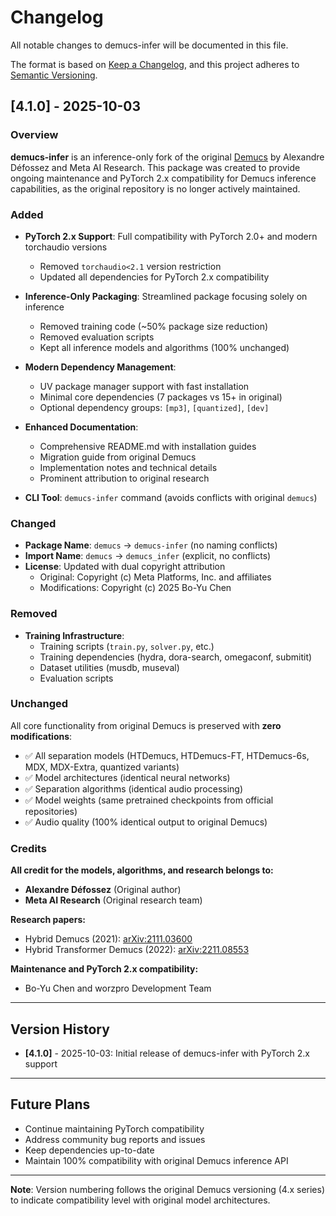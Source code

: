 # Changelog

All notable changes to demucs-infer will be documented in this file.

The format is based on [Keep a Changelog](https://keepachangelog.com/en/1.0.0/),
and this project adheres to [Semantic Versioning](https://semver.org/spec/v2.0.0.html).

## [4.1.0] - 2025-10-03

### Overview

**demucs-infer** is an inference-only fork of the original [Demucs](https://github.com/facebookresearch/demucs) by Alexandre Défossez and Meta AI Research. This package was created to provide ongoing maintenance and PyTorch 2.x compatibility for Demucs inference capabilities, as the original repository is no longer actively maintained.

### Added

- **PyTorch 2.x Support**: Full compatibility with PyTorch 2.0+ and modern torchaudio versions
  - Removed `torchaudio<2.1` version restriction
  - Updated all dependencies for PyTorch 2.x compatibility

- **Inference-Only Packaging**: Streamlined package focusing solely on inference
  - Removed training code (~50% package size reduction)
  - Removed evaluation scripts
  - Kept all inference models and algorithms (100% unchanged)

- **Modern Dependency Management**:
  - UV package manager support with fast installation
  - Minimal core dependencies (7 packages vs 15+ in original)
  - Optional dependency groups: `[mp3]`, `[quantized]`, `[dev]`

- **Enhanced Documentation**:
  - Comprehensive README.md with installation guides
  - Migration guide from original Demucs
  - Implementation notes and technical details
  - Prominent attribution to original research

- **CLI Tool**: `demucs-infer` command (avoids conflicts with original `demucs`)

### Changed

- **Package Name**: `demucs` → `demucs-infer` (no naming conflicts)
- **Import Name**: `demucs` → `demucs_infer` (explicit, no conflicts)
- **License**: Updated with dual copyright attribution
  - Original: Copyright (c) Meta Platforms, Inc. and affiliates
  - Modifications: Copyright (c) 2025 Bo-Yu Chen

### Removed

- **Training Infrastructure**:
  - Training scripts (`train.py`, `solver.py`, etc.)
  - Training dependencies (hydra, dora-search, omegaconf, submitit)
  - Dataset utilities (musdb, museval)
  - Evaluation scripts

### Unchanged

All core functionality from original Demucs is preserved with **zero modifications**:

- ✅ All separation models (HTDemucs, HTDemucs-FT, HTDemucs-6s, MDX, MDX-Extra, quantized variants)
- ✅ Model architectures (identical neural networks)
- ✅ Separation algorithms (identical audio processing)
- ✅ Model weights (same pretrained checkpoints from official repositories)
- ✅ Audio quality (100% identical output to original Demucs)

### Credits

**All credit for the models, algorithms, and research belongs to:**
- **Alexandre Défossez** (Original author)
- **Meta AI Research** (Original research team)

**Research papers:**
- Hybrid Demucs (2021): [arXiv:2111.03600](https://arxiv.org/abs/2111.03600)
- Hybrid Transformer Demucs (2022): [arXiv:2211.08553](https://arxiv.org/abs/2211.08553)

**Maintenance and PyTorch 2.x compatibility:**
- Bo-Yu Chen and worzpro Development Team

---

## Version History

- **[4.1.0]** - 2025-10-03: Initial release of demucs-infer with PyTorch 2.x support

---

## Future Plans

- Continue maintaining PyTorch compatibility
- Address community bug reports and issues
- Keep dependencies up-to-date
- Maintain 100% compatibility with original Demucs inference API

---

**Note**: Version numbering follows the original Demucs versioning (4.x series) to indicate compatibility level with original model architectures.
